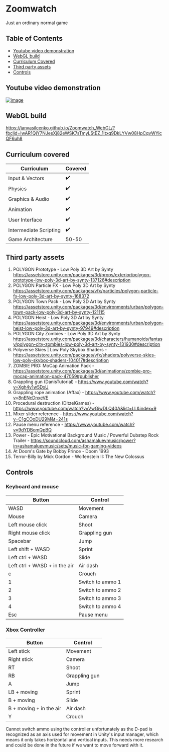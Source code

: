 # Zoomwatch
Just an ordinary normal game

## Table of Contents
- [Youtube video demonstration](#youtube=video-demonstration)
- [WebGL build](#webgl-build)
- [Curriculum Covered](#curriculum-covered)
- [Third party assets](#third-party-assets)
- [Controls](#controls)

## Youtube video demonstration
[![image](https://img.youtube.com/vi/pirlccvS1ds/0.jpg)](https://youtu.be/pirlccvS1ds)

## WebGL build
https://janvasilcenko.github.io/Zoomwatch_WebGL/?fbclid=IwAR1QjY7NJesXj82eWSK7sTmyLStEZ_1Itxq9DkLYVw08HpCqvWYicQF6uh8

## Curriculum covered

| Curriculum | Covered |
| --- | --- |
| Input & Vectors | :heavy_check_mark: |
| Physics | :heavy_check_mark: |
| Graphics & Audio | :heavy_check_mark: |
| Animation | :heavy_check_mark: |
| User Interface | :heavy_check_mark: |
| Intermediate Scripting | :heavy_check_mark: |
| Game Architecture | 50-50 |

## Third party assets
1. POLYGON Prototype - Low Poly 3D Art by Synty https://assetstore.unity.com/packages/3d/props/exterior/polygon-prototype-low-poly-3d-art-by-synty-137126#description<br />
2. POLYGON Particle FX - Low Poly 3D Art by Synty https://assetstore.unity.com/packages/vfx/particles/polygon-particle-fx-low-poly-3d-art-by-synty-168372<br />
3. POLYGON Town Pack - Low Poly 3D Art by Synty https://assetstore.unity.com/packages/3d/environments/urban/polygon-town-pack-low-poly-3d-art-by-synty-121115<br />
4. POLYGON Heist - Low Poly 3D Art by Synty https://assetstore.unity.com/packages/3d/environments/urban/polygon-heist-low-poly-3d-art-by-synty-97949#description<br />
5. POLYGON City Zombies - Low Poly 3D Art by Synty https://assetstore.unity.com/packages/3d/characters/humanoids/fantasy/polygon-city-zombies-low-poly-3d-art-by-synty-131930#description<br />
6. Polyverse Skies | Low Poly Skybox Shaders - https://assetstore.unity.com/packages/vfx/shaders/polyverse-skies-low-poly-skybox-shaders-104017#description<br />
7. ZOMBIE PRO: MoCap Animation Pack - https://assetstore.unity.com/packages/3d/animations/zombie-pro-mocap-animation-pack-47059#publisher<br />
8. Grappling gun (DanisTutorial) - https://www.youtube.com/watch?v=Xgh4v1w5DxU
9. Grappling rope animation (Affax) - https://www.youtube.com/watch?v=8nENcDnxeVE
10. Procedural destruction (DitzelGames) - https://www.youtube.com/watch?v=VwGiwDLQ40A&list=LL&index=9
11. Mixer slider reference - https://www.youtube.com/watch?v=C1gCOoDU29M&t=241s
12. Pause menu reference - https://www.youtube.com/watch?v=9dYDBomQpBQ
13. Power - Epic Motivational Background Music / Powerful Dubstep Rock Trailer - https://soundcloud.com/ashamaluevmusic/power?in=ashamaluevmusic/sets/music-for-gaming-videos
14. At Doom's Gate by Bobby Prince - Doom 1993
15. Terror-Billy by Mick Gordon - Wolfenstein II: The New Colossus

## Controls

### Keyboard and mouse

| Button | Control |
| --- | --- |
| WASD | Movement |
| Mouse | Camera |
| Left mouse click | Shoot |
| Right mouse click | Grappling gun |
| Spacebar | Jump |
| Left shift + WASD | Sprint |
| Left ctrl + WASD | Slide |
| Left ctrl + WASD + in the air | Air dash |
| c | Crouch |
| 1 | Switch to ammo 1 |
| 2 | Switch to ammo 2 |
| 3 | Switch to ammo 3 |
| 4 | Switch to ammo 4 |
| Esc | Pause menu |

### Xbox Controller

| Button | Control |
| --- | --- |
| Left stick | Movement |
| Right stick | Camera |
| RT | Shoot |
| RB | Grappling gun |
| A | Jump |
| LB + moving | Sprint |
| B + moving | Slide |
| B + moving + in the air | Air dash |
| Y | Crouch |

Cannot switch ammo using the controller unfortunately as the D-pad is recognized as an axis used for movement in Unity's input manager, which means it only takes horizontal and vertical inputs. This needs more research and could be done in the future if we want to move forward with it.
